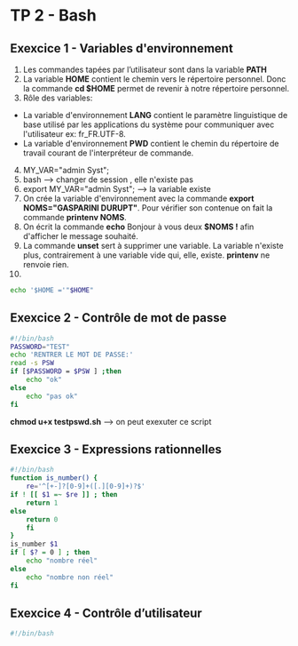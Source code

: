 <h1>TP 2 -  Bash
<h2>Exexcice 1 - Variables d'environnement  </h2>

1. Les commandes tapées par l’utilisateur sont dans la variable **PATH** 
2. La variable **HOME** contient le chemin vers le répertoire personnel. Donc la commande **cd $HOME** permet de revenir à notre répertoire personnel.
3. Rôle des variables:
-   La variable d'environnement **LANG** contient le paramètre linguistique de base utilisé par les applications du système pour communiquer avec l'utilisateur ex: fr_FR.UTF-8.
- La variable d'environnement **PWD** contient le chemin du répertoire de travail courant de l'interpréteur de commande.
4.  MY_VAR="admin Syst";
5. bash --> changer de session , elle n'existe pas
6. export MY_VAR="admin Syst";  --> la variable existe
7. On crée la variable d'environnement avec la commande **export NOMS="GASPARINI DURUPT"**. Pour vérifier son contenue on fait la commande **printenv NOMS**.
8. On écrit la commande **echo** Bonjour à vous deux **$NOMS !** afin d'afficher le message souhaité.
9. La commande **unset** sert à supprimer une variable. La variable n'existe plus, contrairement à une variable vide qui, elle, existe. **printenv** ne renvoie rien.
10.
 ```bash 
echo '$HOME ='"$HOME"
```
<h2>Exexcice 2 - Contrôle de mot de passe  </h2>

```bash
#!/bin/bash
PASSWORD="TEST"
echo 'RENTRER LE MOT DE PASSE:'
read -s PSW
if [$PASSWORD = $PSW ] ;then
	echo "ok"
else
	echo "pas ok"
fi
```
**chmod u+x testpswd.sh** --> on peut exexuter ce script

<h2>Exexcice 3 - Expressions rationnelles  </h2>

```bash
#!/bin/bash
function is_number() { 
	re='^[+-]?[0-9]+([.][0-9]+)?$' 
if ! [[ $1 =~ $re ]] ; then 
	return 1 
else 
	return 0 
	fi 
}
is_number $1 
if [ $? = 0 ] ; then
	echo "nombre réel"
else
	echo "nombre non réel"
fi
```
<h2>Exexcice 4 - Contrôle d’utilisateur </h2>

```bash
#!/bin/bash

```
